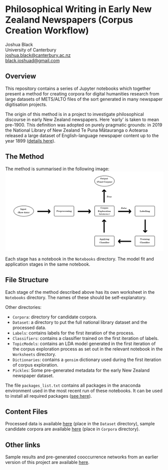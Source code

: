 # Philosophical Writing in Early New Zealand Newspapers (Corpus Creation Workflow)

Joshua Black <br/>
University of Canterbury <br/>
joshua.black@canterbury.ac.nz <br/>
black.joshuad@gmail.com

## Overview

This repository contains a series of Jupyter notebooks which together present a method for creating corpora for digital humanities research from large datasets of METS/ALTO files of the sort generated in many newspaper digitisation projects.

The origin of this method is in a project to investigate philosophical discourse in early New Zealand newspapers. Here 'early' is taken to mean pre-1900. This definition was adopted on purely pragmatic grounds: in 2019 the National Library of New Zealand Te Puna Mātauranga o Aotearoa released a large dataset of English-language newspaper content up to the year 1899 ([details here](https://natlib.govt.nz/about-us/open-data/papers-past-metadata/papers-past-newspaper-open-data-pilot)).

## The Method

The method is summarised in the following image:
![Corpus generation method](flow_diagram.png)

Each stage has a notebook in the `Notebooks` directory. The model fit and application stages in the same notebook.

## File Structure

Each stage of the method described above has its own worksheet in the `Notebooks` directory. The names of these should be self-explanatory.

Other directories:

- `Corpora`: directory for candidate corpora.
- `Dataset`: a directory to put the full national library dataset and the processed data.
- `Labels`: contains labels for the first iteration of the process.
- `Classifiers`: contains a classifier trained on the first iteration of labels.
- `TopicModels`: contains an LDA model generated in the first iteration of the corpus exploration process as set out in the relevant notebook in the `Worksheets` directory.
- `Dictionaries`: contains a `gensim` dictionary used during the first iteration of corpus exploration.
- `Pickles`: Some pre-generated metadata for the early New Zealand newspaper dataset.

The file `packages_list.txt` contains all packages in the anaconda environment used in the most recent run of these notebooks. It can be used to install all required packages ([see here](https://docs.conda.io/projects/conda/en/latest/commands/list.html)).

## Content Files

Processed data is available [here](https://mega.nz/folder/wPYxQKxS#7LcrbfkHz4fN-uyN6Zvviw) (place in the `Dataset` directory), sample candidate corpora are available [here](https://mega.nz/folder/YbZlQCoK#H9PbnjJTHXDSFBmPjjemSg) (place in `Corpora` directory).

 
## Other links

Sample results and pre-generated cooccurrence networks from an earlier version of this project are available [here](https://nz-newspaper-philosophy.herokuapp.com/).